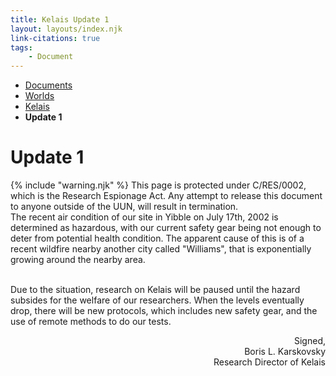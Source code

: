```yaml
---
title: Kelais Update 1
layout: layouts/index.njk
link-citations: true
tags:
    - Document
---
```


<nav class="text-sm breadcrumbs mb-5">
    <ul>
        <li><a href="/docs">Documents</a></li>
        <li><a href="/docs/world">Worlds</a></li>
        <li><a href="/docs/world/kelais">Kelais</a></li>
        <li><b>Update 1</b></li>
    </ul>
</nav>
<div class="text-center"><h1>Update 1</h1></div>

<div class="alert alert-error shadow-lg mb-5">
    <div>
        {% include "warning.njk" %}
        <span>
            This page is protected under C/RES/0002, which is the Research Espionage Act. Any attempt to release this document to anyone outside of the UUN, will result in termination.
        </span>
    </div>
</div>

<div class="pl-[15px] pr-[15px]">
The recent air condition of our site in Yibble on July 17th, 2002 is determined as hazardous, with our current safety gear being not enough to deter from potential health condition. The apparent cause of this is of a recent wildfire nearby another city called "Williams", that is exponentially growing around the nearby area.<br><br>

Due to the situation, research on Kelais will be paused until the hazard subsides for the welfare of our researchers. When the levels eventually drop, there will be new protocols, which includes new safety gear, and the use of remote methods to do our tests.
</div>

<p class="p-15">
<div style="text-align:right;">
Signed,<br>
Boris L. Karskovsky<br>
Research Director of Kelais
</div>
</p>